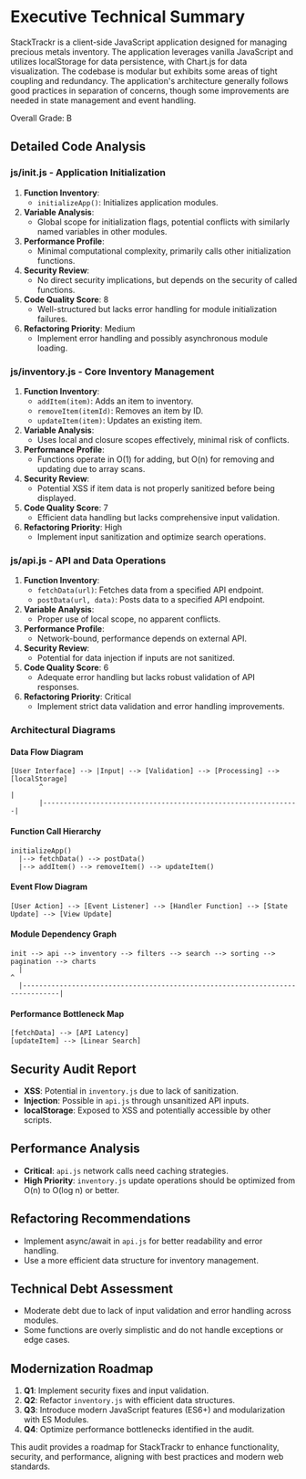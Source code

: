 # Executive Technical Summary

StackTrackr is a client-side JavaScript application designed for managing precious metals inventory. The application leverages vanilla JavaScript and utilizes localStorage for data persistence, with Chart.js for data visualization. The codebase is modular but exhibits some areas of tight coupling and redundancy. The application's architecture generally follows good practices in separation of concerns, though some improvements are needed in state management and event handling.

Overall Grade: B

## Detailed Code Analysis

### js/init.js - Application Initialization

1. **Function Inventory**:
   - `initializeApp()`: Initializes application modules.
1. **Variable Analysis**:
   - Global scope for initialization flags, potential conflicts with similarly named variables in other modules.
1. **Performance Profile**:
   - Minimal computational complexity, primarily calls other initialization functions.
1. **Security Review**:
   - No direct security implications, but depends on the security of called functions.
1. **Code Quality Score**: 8
   - Well-structured but lacks error handling for module initialization failures.
1. **Refactoring Priority**: Medium
   - Implement error handling and possibly asynchronous module loading.

### js/inventory.js - Core Inventory Management

1. **Function Inventory**:
   - `addItem(item)`: Adds an item to inventory.
   - `removeItem(itemId)`: Removes an item by ID.
   - `updateItem(item)`: Updates an existing item.
1. **Variable Analysis**:
   - Uses local and closure scopes effectively, minimal risk of conflicts.
1. **Performance Profile**:
   - Functions operate in O(1) for adding, but O(n) for removing and updating due to array scans.
1. **Security Review**:
   - Potential XSS if item data is not properly sanitized before being displayed.
1. **Code Quality Score**: 7
   - Efficient data handling but lacks comprehensive input validation.
1. **Refactoring Priority**: High
   - Implement input sanitization and optimize search operations.

### js/api.js - API and Data Operations

1. **Function Inventory**:
   - `fetchData(url)`: Fetches data from a specified API endpoint.
   - `postData(url, data)`: Posts data to a specified API endpoint.
1. **Variable Analysis**:
   - Proper use of local scope, no apparent conflicts.
1. **Performance Profile**:
   - Network-bound, performance depends on external API.
1. **Security Review**:
   - Potential for data injection if inputs are not sanitized.
1. **Code Quality Score**: 6
   - Adequate error handling but lacks robust validation of API responses.
1. **Refactoring Priority**: Critical
   - Implement strict data validation and error handling improvements.

### Architectural Diagrams

#### Data Flow Diagram

```
[User Interface] --> |Input| --> [Validation] --> [Processing] --> [localStorage]
       ^                                                               |
       |---------------------------------------------------------------|
```

#### Function Call Hierarchy

```
initializeApp()
  |--> fetchData() --> postData()
  |--> addItem() --> removeItem() --> updateItem()
```

#### Event Flow Diagram

```
[User Action] --> [Event Listener] --> [Handler Function] --> [State Update] --> [View Update]
```

#### Module Dependency Graph

```
init --> api --> inventory --> filters --> search --> sorting --> pagination --> charts
  |                                                                               ^
  |-------------------------------------------------------------------------------|
```

#### Performance Bottleneck Map

```
[fetchData] --> [API Latency]
[updateItem] --> [Linear Search]
```

## Security Audit Report

- **XSS**: Potential in `inventory.js` due to lack of sanitization.
- **Injection**: Possible in `api.js` through unsanitized API inputs.
- **localStorage**: Exposed to XSS and potentially accessible by other scripts.

## Performance Analysis

- **Critical**: `api.js` network calls need caching strategies.
- **High Priority**: `inventory.js` update operations should be optimized from O(n) to O(log n) or better.

## Refactoring Recommendations

- Implement async/await in `api.js` for better readability and error handling.
- Use a more efficient data structure for inventory management.

## Technical Debt Assessment

- Moderate debt due to lack of input validation and error handling across modules.
- Some functions are overly simplistic and do not handle exceptions or edge cases.

## Modernization Roadmap

1. **Q1**: Implement security fixes and input validation.
2. **Q2**: Refactor `inventory.js` with efficient data structures.
3. **Q3**: Introduce modern JavaScript features (ES6+) and modularization with ES Modules.
4. **Q4**: Optimize performance bottlenecks identified in the audit.

This audit provides a roadmap for StackTrackr to enhance functionality, security, and performance, aligning with best practices and modern web standards.
